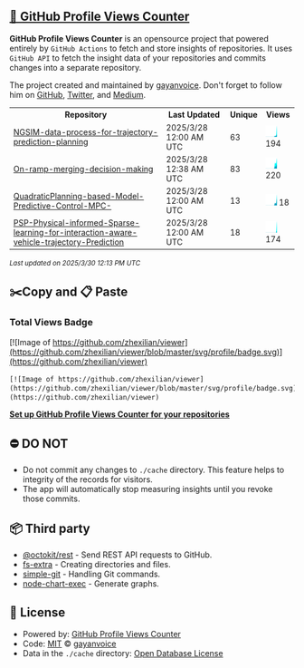 ## [🚀 GitHub Profile Views Counter](https://github.com/gayanvoice/github-profile-views-counter)
**GitHub Profile Views Counter** is an opensource project that powered entirely by  `GitHub Actions` to fetch and store insights of repositories.
It uses `GitHub API` to fetch the insight data of your repositories and commits changes into a separate repository.

The project created and maintained by [gayanvoice](https://github.com/gayanvoice). Don't forget to follow him on [GitHub](https://github.com/gayanvoice), [Twitter](https://twitter.com/gayanvoice), and [Medium](https://gayanvoice.medium.com/).

<table>
	<tr>
		<th>
			Repository
		</th>
		<th>
			Last Updated
		</th>
		<th>
			Unique
		</th>
		<th>
			Views
		</th>
	</tr>
	<tr>
		<td>
			<a href="https://github.com/zhexilian/viewer/tree/master/readme/823497380/year.md">
				NGSIM-data-process-for-trajectory-prediction-planning
			</a>
		</td>
		<td>
			2025/3/28 12:00 AM UTC
		</td>
		<td>
			63
		</td>
		<td>
			<img alt="Response time graph" src="https://github.com/zhexilian/viewer/raw/master/graph/823497380/small/year.png" height="20"> 194
		</td>
	</tr>
	<tr>
		<td>
			<a href="https://github.com/zhexilian/viewer/tree/master/readme/745838342/year.md">
				On-ramp-merging-decision-making
			</a>
		</td>
		<td>
			2025/3/28 12:38 AM UTC
		</td>
		<td>
			83
		</td>
		<td>
			<img alt="Response time graph" src="https://github.com/zhexilian/viewer/raw/master/graph/745838342/small/year.png" height="20"> 220
		</td>
	</tr>
	<tr>
		<td>
			<a href="https://github.com/zhexilian/viewer/tree/master/readme/769948634/year.md">
				QuadraticPlanning-based-Model-Predictive-Control-MPC-
			</a>
		</td>
		<td>
			2025/3/28 12:00 AM UTC
		</td>
		<td>
			13
		</td>
		<td>
			<img alt="Response time graph" src="https://github.com/zhexilian/viewer/raw/master/graph/769948634/small/year.png" height="20"> 18
		</td>
	</tr>
	<tr>
		<td>
			<a href="https://github.com/zhexilian/viewer/tree/master/readme/949845026/year.md">
				PSP-Physical-informed-Sparse-learning-for-interaction-aware-vehicle-trajectory-Prediction
			</a>
		</td>
		<td>
			2025/3/28 12:00 AM UTC
		</td>
		<td>
			18
		</td>
		<td>
			<img alt="Response time graph" src="https://github.com/zhexilian/viewer/raw/master/graph/949845026/small/year.png" height="20"> 174
		</td>
	</tr>
</table>

<small><i>Last updated on 2025/3/30 12:13 PM UTC</i></small>

## ✂️Copy and 📋 Paste
### Total Views Badge
[![Image of https://github.com/zhexilian/viewer](https://github.com/zhexilian/viewer/blob/master/svg/profile/badge.svg)](https://github.com/zhexilian/viewer)

```readme
[![Image of https://github.com/zhexilian/viewer](https://github.com/zhexilian/viewer/blob/master/svg/profile/badge.svg)](https://github.com/zhexilian/viewer)
```
[**Set up GitHub Profile Views Counter for your repositories**](https://github.com/gayanvoice/github-profile-views-counter)
## ⛔ DO NOT
- Do not commit any changes to `./cache` directory. This feature helps to integrity of the records for visitors.
- The app will automatically stop measuring insights until you revoke those commits.
## 📦 Third party

- [@octokit/rest](https://www.npmjs.com/package/@octokit/rest) - Send REST API requests to GitHub.
- [fs-extra](https://www.npmjs.com/package/fs-extra) - Creating directories and files.
- [simple-git](https://www.npmjs.com/package/simple-git) - Handling Git commands.
- [node-chart-exec](https://www.npmjs.com/package/node-chart-exec) - Generate graphs.
## 📄 License
- Powered by: [GitHub Profile Views Counter](https://github.com/gayanvoice/github-profile-views-counter)
- Code: [MIT](./LICENSE) © [gayanvoice](https://github.com/gayanvoice)
- Data in the `./cache` directory: [Open Database License](https://opendatacommons.org/licenses/odbl/1-0/)